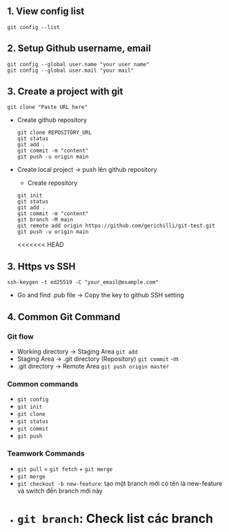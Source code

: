 ## 1. View config list

```
git config --list
```

## 2. Setup Github username, email

```
git config --global user.name "your user name"
git config --global user.mail "your mail"
```

## 3. Create a project with git

```
git clone "Paste URL here"
```

- Create github repository

  ```
  git clone REPOSITORY_URL
  git status
  git add .
  git commit -m "content"
  git push -u origin main
  ```

- Create local project -> push lên github repository

  - Create repository

  ```
  git init
  git status
  git add .
  git commit -m "content"
  git branch -M main
  git remote add origin https://github.com/gerichilli/git-test.git
  git push -u origin main
  ```

  <<<<<<< HEAD

## 3. Https vs SSH

```
ssh-keygen -t ed25519 -C "your_email@example.com"
```

- Go and find .pub file -> Copy the key to github SSH setting

## 4. Common Git Command

### Git flow

- Working directory -> Staging Area `git add`
- Staging Area -> .git directory (Repository) `git commit`
  -m
- .git directory -> Remote Area `git push origin master`

### Common commands

- `git config`
- `git init`
- `git clone`
- `git status`
- `git commit`
- `git push`

### Teamwork Commands

- `git pull` = `git fetch` + `git merge`
- `git merge`
- `git checkout -b new-feature`: tạo một branch mới có tên là new-feature và switch đến branch mới này
- # `git branch`: Check list các branch
